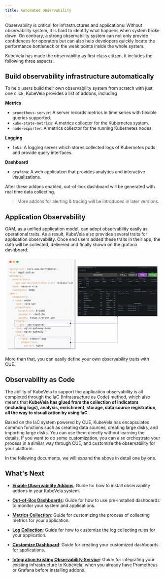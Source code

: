 ```yaml
---
title: Automated Observability
---
```


Observability is critical for infrastructures and applications. Without observability system, it is hard to identify what happens when system broke down. On contrary, a strong observability system can not only provide confidences for operators but can also help developers quickly locate the performance bottleneck or the weak points inside the whole system.

KubeVela has made the observability as first class citizen, it includes the following three aspects.

## Build observability infrastructure automatically

To help users build their own observability system from scratch with just one click, KubeVela provides a list of addons, including

**Metrics**
- `prometheus-server`: A server records metrics in time series with flexible queries supported.
- `kube-state-metrics`: A metrics collector for the Kubernetes system.
- `node-exporter`: A metrics collector for the running Kubernetes nodes.

**Logging**
- `loki`: A logging server which stores collected logs of Kubernetes pods and provide query interfaces.

**Dashboard**
- `grafana`: A web application that provides analytics and interactive visualizations.

After these addons enabled, out-of-box dashboard will be generated with real time data collecting.

> More addons for alerting & tracing will be introduced in later versions.

## Application Observability

OAM, as a unified application model, can adopt observability easily as operational traits. As a result, KubeVela also provides several traits for application observability. Once end users added these traits in their app, the data will be collected, delivered and finally shown on the grafana dashboard.

![app-o11y](../../resources/app-o11y.png)

More than that, you can easily define your own observability traits with CUE.

## Observability as Code

The ability of KubeVela to support the application observability is all completed through the IaC (Infrastructure as Code) method, which also means that **KubeVela has glued from the collection of indicators (including logs), analysis, enrichment, storage, data source registration, all the way to visualization by using IaC**.

Based on the IaC system powered by CUE, KubeVela has encapsulated common functions such as creating data sources, creating large disks, and importing large disks. You can use them directly without learning the details. If you want to do some customization, you can also orchestrate your process in a similar way through CUE, and customize the observability for your platform.

In the following documents, we will expand the above in detail one by one.

## What's Next

- [**Enable Observability Addons**](./o11y/installation.md): Guide for how to install observability addons in your KubeVela system.

- [**Out-of-Box Dashboards**](./o11y/out-of-the-box.md): Guide for how to use pre-installed dashboards to monitor your system and applications.

- [**Metrics Collection**](./o11y/metrics.md): Guide for customizing the process of collecting metrics for your application.

- [**Log Collection**](./o11y/logging.md): Guide for how to customize the log collecting rules for your application.

- [**Customize Dashboard**](./o11y/dashboard.md): Guide for creating your customized dashboards for applications.

- [**Integration Existing Observability Service**](./o11y/integration.md): Guide for integrating your existing infrastructure to KubeVela, when you already have Prometheus or Grafana before installing addons.